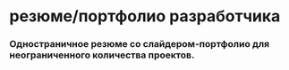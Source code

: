# резюме/портфолио разработчика

### Одностраничное резюме со слайдером-портфолио для неограниченного количества проектов.
